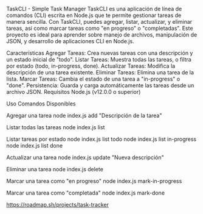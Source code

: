 TaskCLI - Simple Task Manager
TaskCLI es una aplicación de línea de comandos (CLI) escrita en Node.js que te permite gestionar tareas de manera sencilla. Con TaskCLI, puedes agregar, listar, actualizar, y eliminar tareas, así como marcar tareas como "en progreso" o "completadas". Este proyecto es ideal para aprender sobre manejo de archivos, manipulación de JSON, y desarrollo de aplicaciones CLI en Node.js.

Características
Agregar Tareas: Crea nuevas tareas con una descripción y un estado inicial de "todo".
Listar Tareas: Muestra todas las tareas, o filtra por estado (todo, in-progress, done).
Actualizar Tareas: Modifica la descripción de una tarea existente.
Eliminar Tareas: Elimina una tarea de la lista.
Marcar Tareas: Cambia el estado de una tarea a "in-progress" o "done".
Persistencia: Guarda y carga automáticamente las tareas desde un archivo JSON.
Requisitos
Node.js (v12.0.0 o superior)

Uso
Comandos Disponibles

Agregar una tarea
node index.js add "Descripción de la tarea"

Listar todas las tareas
node index.js list

Listar tareas por estado
node index.js list todo
node index.js list in-progress
node index.js list done

Actualizar una tarea
node index.js update <ID> "Nueva descripción"

Eliminar una tarea
node index.js delete <ID>

Marcar una tarea como "en progreso"
node index.js mark-in-progress <ID>

Marcar una tarea como "completada"
node index.js mark-done <ID>

https://roadmap.sh/projects/task-tracker
